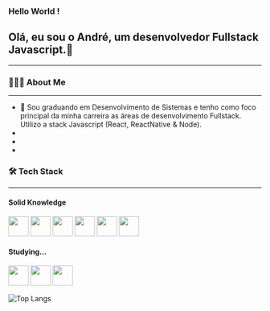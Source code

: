 

### Hello World !
## Olá, eu sou o André, um desenvolvedor Fullstack Javascript.🚀
<hr>

### 👨🏻‍💻 About Me
<hr>

<ul>
      <li>🚀 Sou graduando em Desenvolvimento de Sistemas e tenho como foco principal da minha carreira as áreas de desenvolvimento Fullstack. Utilizo a stack Javascript (React, ReactNative & Node). </li> 
      <li> </li> 
      <li> </li> 
      <li> </li> 
</ul>


### 🛠  Tech Stack
<hr>

#### Solid Knowledge

<span><img src="https://cdn.jsdelivr.net/gh/devicons/devicon/icons/html5/html5-original.svg" width=40 height=40 /></span>
<span><img src="https://cdn.jsdelivr.net/gh/devicons/devicon/icons/css3/css3-original.svg" width=40 height=40 /></span>
<span><img src="https://cdn.jsdelivr.net/gh/devicons/devicon/icons/react/react-original.svg" width=40 height=40/></span>
<span><img src="https://cdn.jsdelivr.net/gh/devicons/devicon/icons/javascript/javascript-original.svg" width=40 height=40/></span>
<span><img src="https://cdn.jsdelivr.net/gh/devicons/devicon/icons/nodejs/nodejs-original.svg" width=40 height=40 />    </span>
<span><img src="https://cdn.jsdelivr.net/gh/devicons/devicon/icons/mysql/mysql-original.svg" width=40 height=40/></span>

#### Studying... 

<span><img src="https://cdn.jsdelivr.net/gh/devicons/devicon/icons/docker/docker-original.svg" width=40 height=40 /></span>
<span><img src="https://cdn.jsdelivr.net/gh/devicons/devicon/icons/mongodb/mongodb-original.svg" width=40 height=40/></span>
<span><img src="https://cdn.jsdelivr.net/gh/devicons/devicon/icons/postgresql/postgresql-original.svg"  width=40 height=40/></span>
          
![Top Langs](https://github-readme-stats.vercel.app/api/top-langs/?username=andreoliveira-hs&theme=tokyonight)<br> 


      
          
          
          

          
